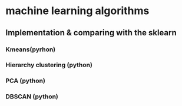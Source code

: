 
# machine learning algorithms 

## Implementation & comparing with the sklearn

### Kmeans(pyrhon)
### Hierarchy clustering (python)
### PCA (python)
### DBSCAN (python)
 


